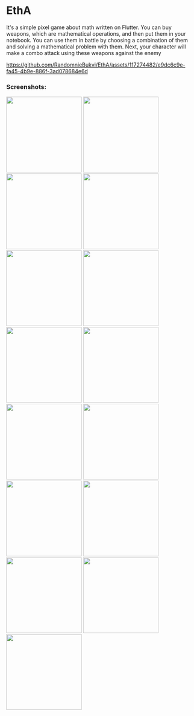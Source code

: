 # EthA

It's a simple pixel game about math written on Flutter. You can buy weapons, which are mathematical operations, and then put them in your notebook. You can use them in battle by choosing a combination of them and solving a mathematical problem with them.  Next, your character will make a combo attack using these weapons against the enemy

https://github.com/RandomnieBukvi/EthA/assets/117274482/e9dc6c9e-fa45-4b9e-886f-3ad078684e6d

### Screenshots:

<img src="https://github.com/RandomnieBukvi/EthA/assets/117274482/fea47b32-9cfb-4944-8c06-0f29c438d503" width="200">
<img src="https://github.com/RandomnieBukvi/EthA/assets/117274482/a027671d-7754-485b-8d30-dfef9c5bc7e9" width="200">
<img src="https://github.com/RandomnieBukvi/EthA/assets/117274482/dac13050-8d0b-4123-953f-cadbe521373d" width="200">
<img src="https://github.com/RandomnieBukvi/EthA/assets/117274482/f2bdb5a2-7a45-45db-8853-f74b7b49f8ad" width="200">
<img src="https://github.com/RandomnieBukvi/EthA/assets/117274482/c23ff25d-291d-4006-9fbd-e60910fc2ed5" width="200">
<img src="https://github.com/RandomnieBukvi/EthA/assets/117274482/7104bff4-eaea-4fa3-a221-73bb744a3b60" width="200">
<img src="https://github.com/RandomnieBukvi/EthA/assets/117274482/3cd15ffc-eb50-4b0f-b3bc-6b95a1a4a078" width="200">
<img src="https://github.com/RandomnieBukvi/EthA/assets/117274482/f5edd4ca-6c2e-4bad-8894-42528ccea922" width="200">
<img src="https://github.com/RandomnieBukvi/EthA/assets/117274482/6e78f97d-d63e-4e38-a424-cf7696b217b9" width="200">
<img src="https://github.com/RandomnieBukvi/EthA/assets/117274482/73580529-5fce-46ad-a970-63ef40f9c62e" width="200">
<img src="https://github.com/RandomnieBukvi/EthA/assets/117274482/a0f51a33-d564-4aa4-9db9-2d1580fcc3fd" width="200">
<img src="https://github.com/RandomnieBukvi/EthA/assets/117274482/752ed01e-edf8-4e50-b225-721909aed6ab" width="200">
<img src="https://github.com/RandomnieBukvi/EthA/assets/117274482/3a107345-5dd9-4303-bdcd-e48d35cef45d" width="200">
<img src="https://github.com/RandomnieBukvi/EthA/assets/117274482/cffc372d-c3a5-4f8e-b281-d325ae859b49" width="200">
<img src="https://github.com/RandomnieBukvi/EthA/assets/117274482/7cb44d82-39db-4b09-a3cd-f748f90d7daf" width="200">
